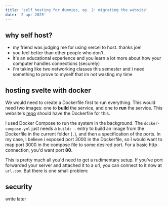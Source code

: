 ```yaml
---
title: 'self hosting for dummies, ep. 2: migrating the website'
date: '2 apr 2025'
---
```


## why self host?
- my friend was judging me for using vercel to host. thanks joe!
- you feel better than other people who don't.
- it's an educational experience and you learn a lot more about how your computer handles connections (securely)
- i'm taking like two networking classes this semester and i need something to prove to myself that im not wasting my time

## hosting svelte with docker
We would need to create a Dockerfile first to run everything.
This would need two images: one to **build** the service, and one to **run** the service.
This website's [repo](https://github.com/albertye1/pw3) should have the Dockerfile for this.

I used Docker Compose to run the system in the background. The `docker-compose.yml` just needs a `build: .` entry to build an image from the Dockerfile in the current folder (`.`), and then a specification of the ports. In my case, I believe i exposed port 3000 in the Dockerfile, so I would want to map port 3000 in the compose file to some desired port. For a basic http connection, you'd want port **80**.

This is pretty much all you'd need to get a rudimentary setup. If you've port forwarded your server and attached it to a url, you can connect to it now at `url.com`. But there is one small problem:

## security
write later
